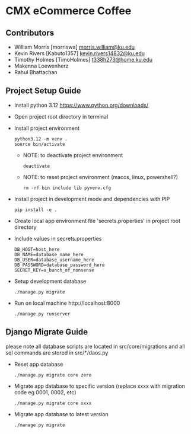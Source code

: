 # CMX eCommerce Coffee

## Contributors
- William Morris [morriswa] morris.william@ku.edu
- Kevin Rivers [Kabuto1357] kevin.rivers14832@ku.edu
- Timothy Holmes [TimoHolmes] t338h273@home.ku.edu
- Makenna Loewenherz
- Rahul Bhattachan

## Project Setup Guide
- Install python 3.12 https://www.python.org/downloads/
- Open project root directory in terminal
- Install project environment

      python3.12 -m venv .
      source bin/activate
    - NOTE: to deactivate project environment

          deactivate
    - NOTE: to reset project environment (macos, linux, powershell?)

          rm -rf bin include lib pyvenv.cfg
- Install project in development mode and dependencies with PIP 

      pip install -e .
- Create local app environment file 'secrets.properties' in project root directory
- Include values in secrets.properties

      DB_HOST=host_here
      DB_NAME=database_name_here
      DB_USER=database_username_here
      DB_PASSWORD=database_password_here
      SECRET_KEY=a_bunch_of_nonsense
- Setup development database

      ./manage.py migrate
- Run on local machine http://localhost:8000
      
      ./manage.py runserver

## Django Migrate Guide
please note all database scripts are located in src/core/migrations 
and all sql commands are stored in src/*/daos.py 

- Reset app database

      ./manage.py migrate core zero
- Migrate app database to specific version 
  (replace xxxx with migration code eg 0001, 0002, etc) 

      ./manage.py migrate core xxxx

- Migrate app database to latest version

      ./manage.py migrate 
